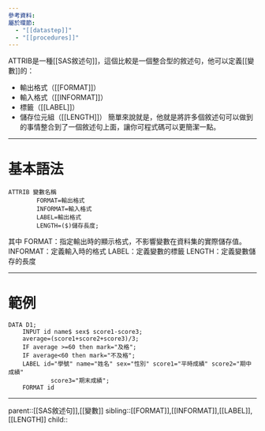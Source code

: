 ```yaml
---
參考資料: 
屬於環節:
  - "[[datastep]]"
  - "[[procedures]]"
---
```

ATTRIB是一種[[SAS敘述句]]，這個比較是一個整合型的敘述句，他可以定義[[變數]]的：
- 輸出格式（[[FORMAT]]）
- 輸入格式（[[INFORMAT]]）
- 標籤（[[LABEL]]）
- 儲存位元組（[[LENGTH]]）
簡單來說就是，他就是將許多個敘述句可以做到的事情整合到了一個敘述句上面，讓你可程式碼可以更簡潔一點。
- - -
# 基本語法
```SAS
ATTRIB 變數名稱
		FORMAT=輸出格式
		INFORMAT=輸入格式
		LABEL=輸出格式
		LENGTH=($)儲存長度;
```
其中
FORMAT：指定輸出時的顯示格式，不影響變數在資料集的實際儲存值。
INFORMAT：定義輸入時的格式
LABEL：定義變數的標籤
LENGTH：定義變數儲存的長度
- - -
# 範例
```SAS
DATA D1;
	INPUT id name$ sex$ score1-score3;
	average=(score1+score2+score3)/3;
	IF average >=60 then mark="及格";
	IF average<60 then mark="不及格";
	LABEL id="學號" name="姓名" sex="性別" score1="平時成績" score2="期中成績" 
			score3="期末成績";
	FORMAT id
```
- - -
parent::[[SAS敘述句]],[[變數]]
sibling::[[FORMAT]],[[INFORMAT]],[[LABEL]],[[LENGTH]]
child::